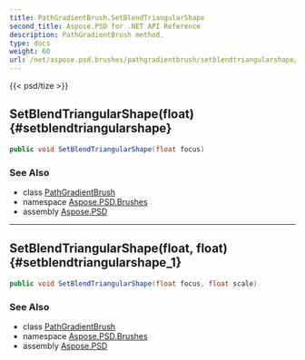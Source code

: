 ```yaml
---
title: PathGradientBrush.SetBlendTriangularShape
second_title: Aspose.PSD for .NET API Reference
description: PathGradientBrush method. 
type: docs
weight: 60
url: /net/aspose.psd.brushes/pathgradientbrush/setblendtriangularshape/
---
```

{{< psd/tize >}}
## SetBlendTriangularShape(float) {#setblendtriangularshape}

```csharp
public void SetBlendTriangularShape(float focus)
```

### See Also

* class [PathGradientBrush](../)
* namespace [Aspose.PSD.Brushes](../../pathgradientbrush/)
* assembly [Aspose.PSD](../../../)

---

## SetBlendTriangularShape(float, float) {#setblendtriangularshape_1}

```csharp
public void SetBlendTriangularShape(float focus, float scale)
```

### See Also

* class [PathGradientBrush](../)
* namespace [Aspose.PSD.Brushes](../../pathgradientbrush/)
* assembly [Aspose.PSD](../../../)


